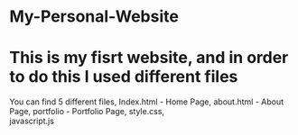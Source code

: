 # My-Personal-Website
# This is my fisrt website, and in order to do this I used different files 
You can find 5 different files, 
Index.html - Home Page,
about.html - About Page,
portfolio - Portfolio Page, 
style.css,  
javascript.js